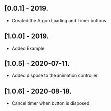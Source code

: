 ## [0.0.1] - 2019.

* Created the Argon Loading and Timer buttons

## [1.0.0] - 2019.

* Added Example

## [1.0.5] - 2020-07-11.

* Added dispose to the animation controller

## [1.0.6] - 2020-08-18.

* Cancel timer when button is disposed